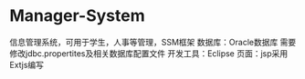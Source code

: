 # Manager-System
信息管理系统，可用于学生，人事等管理，SSM框架
数据库：Oracle数据库 需要修改jdbc.propertites及相关数据库配置文件
开发工具：Eclipse
页面：jsp采用Extjs编写
